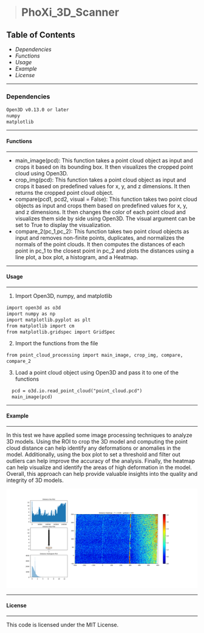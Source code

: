 > # **PhoXi_3D_Scanner**
## Table of Contents
* *Dependencies*
* *Functions*
* *Usage*
* *Example*
* *License*
---
### **Dependencies**
```
Open3D v0.13.0 or later
numpy
matplotlib
```
---
#### **Functions**
---
- main_image(pcd): This function takes a point cloud object as input and crops it based on its bounding box. It then visualizes the cropped point cloud using Open3D.
- crop_img(pcd): This function takes a point cloud object as input and crops it based on predefined values for x, y, and z dimensions. It then returns the cropped point cloud object.
- compare(pcd1, pcd2, visual = False): This function takes two point cloud objects as input and crops them based on predefined values for x, y, and z dimensions. It then changes the color of each point cloud and visualizes them side by side using Open3D. The visual argument can be set to True to display the visualization.
- compare_2(pc_1,pc_2): This function takes two point cloud objects as input and removes non-finite points, duplicates, and normalizes the normals of the point clouds. It then computes the distances of each point in pc_1 to the closest point in pc_2 and plots the distances using a line plot, a box plot, a histogram, and a Heatmap.
---
#### **Usage**
---
1. Import Open3D, numpy, and matplotlib
  ```
 import open3d as o3d
 import numpy as np
 import matplotlib.pyplot as plt
 from matplotlib import cm
 from matplotlib.gridspec import GridSpec 
  ```
2. Import the functions from the file
  ```
 from point_cloud_processing import main_image, crop_img, compare, compare_2
  ```
3. Load a point cloud object using Open3D and pass it to one of the functions
  ```
    pcd = o3d.io.read_point_cloud("point_cloud.pcd")
    main_image(pcd)

  ```
---
#### **Example**
---
In this test we have applied some image processing techniques to analyze 3D models. Using the ROI to crop the 3D model and computing the point cloud distance can help identify any deformations or anomalies in the model. Additionally, using the box plot to set a threshold and filter out outliers can help improve the accuracy of the analysis. Finally, the heatmap can help visualize and identify the areas of high deformation in the model. Overall, this approach can help provide valuable insights into the quality and integrity of 3D models.

![example_result](Examples/Figure_1.png)


---
#### License
---
This code is licensed under the MIT License.

